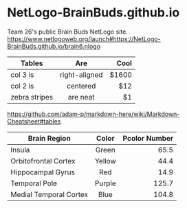# NetLogo-BrainBuds.github.io
Team 26's public Brain Buds NetLogo site.
https://www.netlogoweb.org/launch#https://NetLogo-BrainBuds.github.io/brain6.nlogo

| Tables        | Are           | Cool  |
| ------------- |:-------------:| -----:|
| col 3 is      | right-aligned | $1600 |
| col 2 is      | centered      |   $12 |
| zebra stripes | are neat      |    $1 |
https://github.com/adam-p/markdown-here/wiki/Markdown-Cheatsheet#tables

| Brain Region        | Color           | Pcolor Number  |
| ------------- |:-------------:| -----:|
| Insula | Green      |    65.5 |
| Orbitofrontal Cortex      | Yellow | 44.4 |
| Hippocampal Gyrus      | Red      |   14.9 |
| Temporal Pole | Purple     |    125.7 |
| Medial Temporal Cortex | Blue      |    104.8 |
